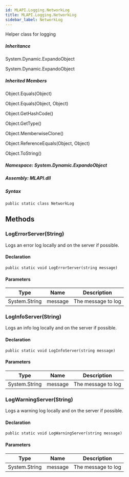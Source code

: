 ```yaml
---  
id: MLAPI.Logging.NetworkLog  
title: MLAPI.Logging.NetworkLog
sidebar_label: NetworkLog
---
```


<div class="markdown level0 summary">

Helper class for logging

</div>

<div class="markdown level0 conceptual">

</div>

<div class="inheritance">

##### Inheritance

<div class="level0">

System.Dynamic.ExpandoObject

</div>

<div class="level1">

System.Dynamic.ExpandoObject

</div>

</div>

<div class="inheritedMembers">

##### Inherited Members

<div>

Object.Equals(Object)

</div>

<div>

Object.Equals(Object, Object)

</div>

<div>

Object.GetHashCode()

</div>

<div>

Object.GetType()

</div>

<div>

Object.MemberwiseClone()

</div>

<div>

Object.ReferenceEquals(Object, Object)

</div>

<div>

Object.ToString()

</div>

</div>

##### **Namespace**: System.Dynamic.ExpandoObject

##### **Assembly**: MLAPI.dll

##### Syntax

    public static class NetworkLog

## Methods 

### LogErrorServer(String)

<div class="markdown level1 summary">

Logs an error log locally and on the server if possible.

</div>

<div class="markdown level1 conceptual">

</div>

#### Declaration

    public static void LogErrorServer(string message)

#### Parameters

| Type          | Name    | Description        |
|---------------|---------|--------------------|
| System.String | message | The message to log |

### LogInfoServer(String)

<div class="markdown level1 summary">

Logs an info log locally and on the server if possible.

</div>

<div class="markdown level1 conceptual">

</div>

#### Declaration

    public static void LogInfoServer(string message)

#### Parameters

| Type          | Name    | Description        |
|---------------|---------|--------------------|
| System.String | message | The message to log |

### LogWarningServer(String)

<div class="markdown level1 summary">

Logs a warning log locally and on the server if possible.

</div>

<div class="markdown level1 conceptual">

</div>

#### Declaration

    public static void LogWarningServer(string message)

#### Parameters

| Type          | Name    | Description        |
|---------------|---------|--------------------|
| System.String | message | The message to log |
